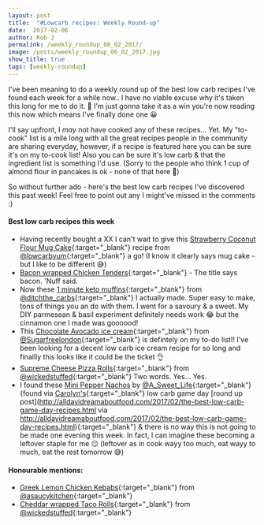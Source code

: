 ```yaml
---
layout: post
title:  "#Lowcarb recipes: Weekly Round-up"
date:  2017-02-06
author: Rob J
permalink: /weekly_roundup_06_02_2017/
image: /posts/weekly_roundup_06_02_2017.jpg
show_title: true
tags: [weekly-roundup]
---
```

I've been meaning to do a weekly round up of the best low carb recipes I've found each week for a while now.. I have no viable excuse why it's taken this long for me to do it. 🙈  I'm just gonna take it as a win you're now reading this now which means I've finally done one 😀

I'll say upfront, I _may_ not have cooked any of these recipes... Yet.  My "to-cook" list is a mile long with all the great recipes people in the community are sharing everyday, however, if a recipe is featured here you can be sure it's on my to-cook list!  Also you can be sure it's low carb & that the ingredient list is something I'd use.  (Sorry to the people who think 1 cup of almond flour in pancakes is ok - none of that here 🙈)

So without further ado - here's the best low carb recipes I've discovered this past week!  Feel free to point out any I might've missed in the comments :)

#### Best low carb recipes this week
* Having recently bought a XX I can't wait to give this  [Strawberry Coconut Flour Mug Cake](http://lowcarbyum.com/strawberry-coconut-flour-mug-cake-paleo/){:target="_blank"} recipe from [@lowcarbyum](https://twitter.com/lowcarbyum){:target="_blank"} a go!  (I know it clearly says mug cake - but I like to be different 😅)
* [Bacon wrapped Chicken Tenders](http://lowcarbyum.com/oven-baked-bacon-wrapped-chicken-tenders/){:target="_blank"} - The title says bacon.  'Nuff said.
* Now these [1 minute keto muffins](http://www.ditchthecarbs.com/2017/01/25/1-minute-keto-muffins/){:target="_blank"} from [@ditchthe_carbs](https://twitter.com/ditchthe_carbs){:target="_blank"} I actually made.  Super easy to make, tons of things you an do with them.  I went for a savoury & a sweet.  My DIY parmesean & basil experiment definitely needs work 😂  but the cinnamon one I made was goooood!
* This [Chocolate Avocado ice cream](http://sugarfreelondoner.com/low-carb-chocolate-avocado-ice-cream/){:target="_blank"} from [@Sugarfreelondon](https://twitter.com/Sugarfreelondon){:target="_blank"} is defintely on my to-do list!!  I've been looking for a decent low carb ice cream recipe for so long and finallly this looks like it could be the ticket 👌
* [Supreme Cheese Pizza Rolls](http://www.wickedstuffed.com/keto-recipes/supreme-cheese-pizza-rolls-keto-low-carb/){:target="_blank"} from [@wickedstuffed](https://twitter.com/wickedstuffed){:target="_blank"}  Two words.  Yes...  Yes.
* I found these [Mini Pepper Nachos](https://asweetlife.org/mini-pepper-nachos/) by [@A_Sweet_Life](https://twitter.com/A_Sweet_Life){:target="_blank"} {found via [Carolyn's](http://twitter.com/dreamaboutfood){:target="_blank"} low carb game day  [round up post](http://alldayidreamaboutfood.com/2017/02/the-best-low-carb-game-day-recipes.html via http://alldayidreamaboutfood.com/2017/02/the-best-low-carb-game-day-recipes.html){:target="_blank"} & there is no way this is not going to be made one evening this week.  In fact, I can imagine these becoming a leftover staple for me 😏   (leftover as in cook wayy too much, eat wayy to much, eat the rest tomorrow 😅)

#### Honourable mentions:
* [Greek Lemon Chicken Kebabs](http://www.asaucykitchen.com/greek-lemon-chicken-kebabs/){:target="_blank"} from [@asaucykitchen](https://twitter.com/asaucykitchen){:target="_blank"}
* [Cheddar wrapped Taco Rolls](http://www.wickedstuffed.com/keto-recipes/cheddar-wrapped-taco-rolls-keto-grain-free/){:target="_blank"} from [@wickedstuffed](https://twitter.com/wickedstuffed){:target="_blank"}
